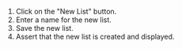 1. Click on the "New List" button.
2. Enter a name for the new list.
3. Save the new list.
4. Assert that the new list is created and displayed.
